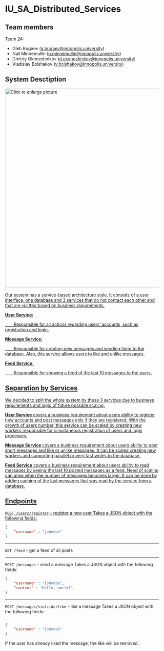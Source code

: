 # IU_SA_Distributed_Services

## Team members

Team 24:

- Gleb Bugaev ([g.bugaev@innopolis.university](mailto:g.bugaev@innopolis.university))
- Nail Minnemullin ([n.minnemullin@innopolis.university](mailto:n.minnemullin@innopolis.university))
- Dmitriy Okoneshnikov ([d.okoneshnikov@innopolis.university](mailto:d.okoneshnikov@innopolis.university))
- Vladislav Bolshakov ([v.bolshakov@innopolis.university](mailto:v.bolshakov@innopolis.university))
## System Desctiption

<a href="https://drive.google.com/uc?export=view&id=<FILEID>"><img src="https://drive.google.com/uc?export=view&id=1boY0wn0ZUHPNs7Q-U--jwBelMK2HlOuL" style="width: 650px; max-width: 100%; height: auto" title="Click to enlarge picture" />

Our system has a service-based architecture style. It consists of a user interface, one database and 3 services that do not contact each other and that are splitted based on business requirements.

**User Service:**

&emsp;&emsp;Responsible for all actions regarding users’ accounts, such as registration and login.

**Message Service:**

&emsp;&emsp;Responsible for creating new messages and sending them to the database. Also, this service allows users to like and unlike messages.

**Feed Service:**

&emsp;&emsp;Responsible for showing a feed of the last 10 messages to the users.

## Separation by Services

We decided to split the whole system by these 3 services due to business requirements and logic of future possible scaling. 

**User Service** covers a business requirement about users ability to register new accounts and post messages only if they are registered. With the growth of users number, this service can be scaled by creating new workers responsible for simultaneous registration of users and login processes.

**Message Service** covers a business requirement about users ability to post short messages and like or unlike messages. It can be scaled creating new workers and supporting parallel or very fast writes to the database.

**Feed Service** covers a business requirement about users ability to read messages by seeing the last 10 posted messages as a feed. Need of scaling can arise when the number of messages becomes larger. It can be done by adding caching of the last messages that was read by the service from a database.

## Endpoints

`POST /users/register` - register a new user
Takes a JSON object with the following fields:
```json
{
    "username" : "johndoe"
}
```

----

`GET /feed` - get a feed of all posts

----

`POST /messages` - send a message
Takes a JSON object with the following fields:

```json
{
    "username" : "johndoe",
    "context" : "Hello, world!",
}
```

----

`POST /messages/<int:id>/like` - like a message
Takes a JSON object with the following fields:

```json

{
    "username" : "johndoe"
}
```

If the user has already liked the message, the like will be removed.
